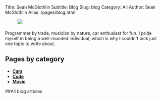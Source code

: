 Title: Sean McGlothlin
Subtitle: Blog
Slug: blog
Category: All
Author: Sean McGlothlin
Alias: /pages/blog.html

<figure class="image-right">
  <img src="/images/miata.jpg">
</figure>

<p style="margin-top:20px">Programmer by trade, musician by nature, car enthusiast for fun. I pride myself in being a well-rounded individual, which is why I couldn't pick just one topic to write about.</p>

## Pages by category

- [**Cars**](../blog/cars)
- [**Code**](../blog/code)
- [**Music**](../blog/music)

##All blog articles